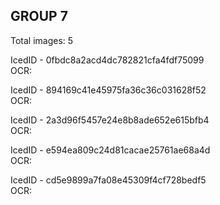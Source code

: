 ## GROUP 7
Total images: 5  

IcedID - 0fbdc8a2acd4dc782821cfa4fdf75099  
OCR:   

IcedID - 894169c41e45975fa36c36c031628f52  
OCR:   

IcedID - 2a3d96f5457e24e8b8ade652e615bfb4  
OCR:   

IcedID - e594ea809c24d81cacae25761ae68a4d  
OCR:   

IcedID - cd5e9899a7fa08e45309f4cf728bedf5  
OCR:   

